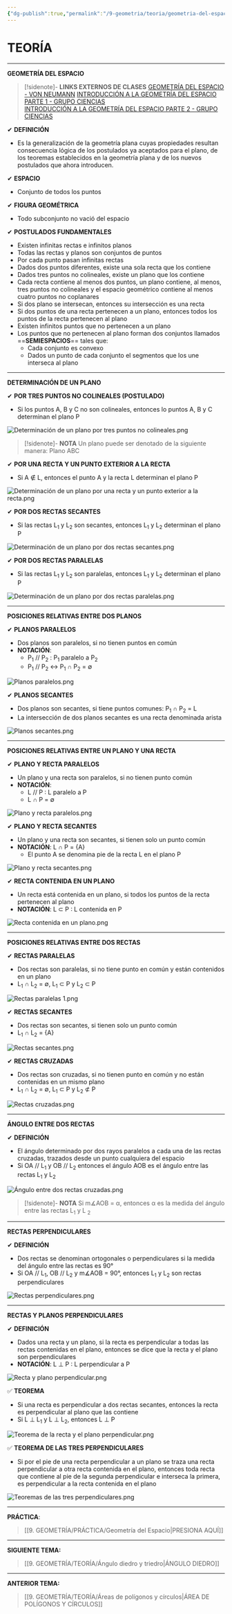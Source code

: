```yaml
---
{"dg-publish":true,"permalink":"/9-geometria/teoria/geometria-del-espacio/","tags":["Geometría","Teoría","Completo"]}
---
```


# TEORÍA
---
**GEOMETRÍA DEL ESPACIO** 

>[!sidenote]- **LINKS EXTERNOS DE CLASES** 
>[GEOMETRÍA DEL ESPACIO - VON NEUMANN](https://youtu.be/UZMBqyfVDuo?si=cPOGvv04D_OUtccr) 
>[INTRODUCCIÓN A LA GEOMETRÍA DEL ESPACIO PARTE 1 - GRUPO CIENCIAS](https://www.youtube.com/live/WWlc4KfsjDw?si=GqoWyXHu8hF8Bo7b)  
>[INTRODUCCIÓN A LA GEOMETRÍA DEL ESPACIO PARTE 2 - GRUPO CIENCIAS](https://www.youtube.com/live/MlbJfzo-UDw?si=DORKrpW0mWeay436)

✔ **DEFINICIÓN** 
- Es la generalización de la geometría plana cuyas propiedades resultan consecuencia lógica de los postulados ya aceptados para el plano, de los teoremas establecidos en la geometría plana y de los nuevos postulados que ahora introducen. 

✔ **ESPACIO**
- Conjunto de todos los puntos 

✔ **FIGURA GEOMÉTRICA** 
- Todo subconjunto no vació del espacio 

✔ **POSTULADOS FUNDAMENTALES**
- Existen infinitas rectas e infinitos planos 
- Todas las rectas y planos son conjuntos de puntos 
- Por cada punto pasan infinitas rectas 
- Dados dos puntos diferentes, existe una sola recta que los contiene 
- Dados tres puntos no colineales, existe un plano que los contiene 
- Cada recta contiene al menos dos puntos, un plano contiene, al menos, tres puntos no colineales y el espacio geométrico contiene al menos cuatro puntos no coplanares 
- Si dos plano se intersecan, entonces su intersección es una recta
- Si dos puntos de una recta pertenecen a un plano, entonces todos los puntos de la recta pertenecen al plano 
- Existen infinitos puntos que no pertenecen a un plano 
- Los puntos que no pertenecen al plano forman dos conjuntos llamados ==**SEMIESPACIOS**== tales que:
	- Cada conjunto es convexo 
	- Dados un punto de cada conjunto el segmentos que los une interseca al plano 

---
**DETERMINACIÓN DE UN PLANO**

✔ **POR TRES PUNTOS NO COLINEALES (POSTULADO)** 
- Si los puntos A, B y C no son colineales, entonces lo puntos A, B y C determinan el plano P

![Determinación de un plano por tres puntos no colineales.png](/img/user/1.%20ELEMENTOS%20GR%C3%81FICOS/Determinaci%C3%B3n%20de%20un%20plano%20por%20tres%20puntos%20no%20colineales.png)

>[!sidenote]- **NOTA** 
>Un plano puede ser denotado de la siguiente manera: Plano ABC

✔ **POR UNA RECTA Y UN PUNTO EXTERIOR A LA RECTA** 
- Si A ∉ L, entonces el punto A y la recta L determinan el plano P

![Determinación de un plano por una recta y un punto exterior a la recta.png](/img/user/1.%20ELEMENTOS%20GR%C3%81FICOS/Determinaci%C3%B3n%20de%20un%20plano%20por%20una%20recta%20y%20un%20punto%20exterior%20a%20la%20recta.png)

✔ **POR DOS RECTAS SECANTES** 
- Si las rectas L<sub>1</sub> y L<sub>2</sub> son secantes, entonces L<sub>1</sub> y L<sub>2</sub> determinan el plano P

![Determinación de un plano por dos rectas secantes.png](/img/user/1.%20ELEMENTOS%20GR%C3%81FICOS/Determinaci%C3%B3n%20de%20un%20plano%20por%20dos%20rectas%20secantes.png)

✔ **POR DOS RECTAS PARALELAS** 
- Si las rectas L<sub>1</sub> y L<sub>2</sub> son paralelas, entonces L<sub>1</sub> y L<sub>2</sub> determinan el plano P

![Determinación de un plano por dos rectas paralelas.png](/img/user/1.%20ELEMENTOS%20GR%C3%81FICOS/Determinaci%C3%B3n%20de%20un%20plano%20por%20dos%20rectas%20paralelas.png)

---
**POSICIONES RELATIVAS ENTRE DOS PLANOS** 

✔ **PLANOS PARALELOS** 
- Dos planos son paralelos, si no tienen puntos en común 
- **NOTACIÓN**:
	- P<sub>1</sub> // P<sub>2</sub> : P<sub>1</sub> paralelo a P<sub>2</sub> 
	- P<sub>1</sub> // P<sub>2</sub> ↔ P<sub>1</sub> ∩ P<sub>2</sub> = ∅

![Planos paralelos.png](/img/user/1.%20ELEMENTOS%20GR%C3%81FICOS/Planos%20paralelos.png)

✔ **PLANOS SECANTES** 
- Dos planos son secantes, si tiene puntos comunes: P<sub>1</sub> ∩ P<sub>2</sub> = L
- La intersección de dos planos secantes es una recta denominada arista 

![Planos secantes.png](/img/user/1.%20ELEMENTOS%20GR%C3%81FICOS/Planos%20secantes.png)

---
**POSICIONES RELATIVAS ENTRE UN PLANO Y UNA RECTA** 

✔ **PLANO Y RECTA PARALELOS** 
- Un plano y una recta son paralelos, si no tienen punto común 
- **NOTACIÓN**: 
	- L // P : L paralelo a P
	- L ∩ P = ∅

![Plano y recta paralelos.png](/img/user/1.%20ELEMENTOS%20GR%C3%81FICOS/Plano%20y%20recta%20paralelos.png)

✔ **PLANO Y RECTA SECANTES** 
- Un plano y una recta son secantes, si tienen solo un punto común
- **NOTACIÓN**: L ∩ P = {A}
	- El punto A se denomina pie de la recta L en el plano P

![Plano y recta secantes.png](/img/user/1.%20ELEMENTOS%20GR%C3%81FICOS/Plano%20y%20recta%20secantes.png)

✔ **RECTA CONTENIDA EN UN PLANO**
- Un recta está contenida en un plano, si todos los puntos de la recta pertenecen al plano
- **NOTACIÓN**: L ⊂ P : L contenida en P

![Recta contenida en un plano.png](/img/user/1.%20ELEMENTOS%20GR%C3%81FICOS/Recta%20contenida%20en%20un%20plano.png)

---
**POSICIONES RELATIVAS ENTRE DOS RECTAS** 

✔ **RECTAS PARALELAS** 
- Dos rectas son paralelas, si no tiene punto en común y están contenidos en un plano
- L<sub>1</sub> ∩ L<sub>2</sub> = ∅, L<sub>1</sub> ⊂ P y L<sub>2</sub> ⊂ P 

![Rectas paralelas 1.png](/img/user/1.%20ELEMENTOS%20GR%C3%81FICOS/Rectas%20paralelas%201.png)

✔ **RECTAS SECANTES** 
- Dos rectas son secantes, si tienen solo un punto común 
- L<sub>1</sub> ∩ L<sub>2</sub> = {A}

![Rectas secantes.png](/img/user/1.%20ELEMENTOS%20GR%C3%81FICOS/Rectas%20secantes.png)

✔ **RECTAS CRUZADAS** 
- Dos rectas son cruzadas, si no tienen punto en común y no están contenidas en un mismo plano
- L<sub>1</sub> ∩ L<sub>2</sub> = ∅, L<sub>1</sub> ⊂ P y L<sub>2</sub> ⊄ P

![Rectas cruzadas.png](/img/user/1.%20ELEMENTOS%20GR%C3%81FICOS/Rectas%20cruzadas.png)

---
**ÁNGULO ENTRE DOS RECTAS** 

✔ **DEFINICIÓN**
- El ángulo determinado por dos rayos paralelos a cada una de las rectas cruzadas, trazados desde un punto cualquiera del espacio
- Si OA // L<sub>1</sub> y OB // L<sub>2</sub> entonces el ángulo AOB es el ángulo entre las rectas L<sub>1</sub> y L<sub>2</sub> 

![Ángulo entre dos rectas cruzadas.png](/img/user/1.%20ELEMENTOS%20GR%C3%81FICOS/%C3%81ngulo%20entre%20dos%20rectas%20cruzadas.png)

>[!sidenote]- **NOTA** 
>Si m∡AOB = α, entonces α es la medida del ángulo entre las rectas L<sub>1</sub> y L <sub>2</sub>

---
**RECTAS PERPENDICULARES** 

✔ **DEFINICIÓN**
- Dos rectas se denominan ortogonales o perpendiculares si la medida del ángulo entre las rectas es 90°
- Si OA // L<sub>1</sub>, OB // L<sub>2</sub> y m∡AOB = 90°, entonces L<sub>1</sub> y L<sub>2</sub> son rectas perpendiculares

![Rectas perpendiculares.png](/img/user/1.%20ELEMENTOS%20GR%C3%81FICOS/Rectas%20perpendiculares.png)

---
**RECTAS Y PLANOS PERPENDICULARES** 

✔ **DEFINICIÓN** 
- Dados una recta y un plano, si la recta es perpendicular a todas las rectas contenidas en el plano, entonces se dice que la recta y el plano son perpendiculares 
- **NOTACIÓN**: L ⊥ P : L perpendicular a P

![Recta y plano perpendicular.png](/img/user/1.%20ELEMENTOS%20GR%C3%81FICOS/Recta%20y%20plano%20perpendicular.png)

✅ **TEOREMA**
- Si una recta es perpendicular a dos rectas secantes, entonces la recta es perpendicular al plano que las contiene
- Si L ⊥ L<sub>1</sub> y L ⊥ L<sub>2</sub>, entonces L ⊥ P

![Teorema de la recta y el plano perpendicular.png](/img/user/1.%20ELEMENTOS%20GR%C3%81FICOS/Teorema%20de%20la%20recta%20y%20el%20plano%20perpendicular.png)

✅ **TEOREMA DE LAS TRES PERPENDICULARES** 
- Si por el pie de una recta perpendicular a un plano se traza una recta perpendicular a otra recta contenida en el plano, entonces toda recta que contiene al pie de la segunda perpendicular e interseca la primera, es perpendicular a la recta contenida en el plano

![Teoremas de las tres perpendiculares.png](/img/user/1.%20ELEMENTOS%20GR%C3%81FICOS/Teoremas%20de%20las%20tres%20perpendiculares.png)

---
**PRÁCTICA**:
>[[9. GEOMETRÍA/PRÁCTICA/Geometría del Espacio\|PRESIONA AQUÍ]]

---
**SIGUIENTE TEMA:** 
>[[9. GEOMETRÍA/TEORÍA/Ángulo diedro y triedro\|ÁNGULO DIEDRO]]

---
**ANTERIOR TEMA:** 
>[[9. GEOMETRÍA/TEORÍA/Áreas de polígonos y círculos\|ÁREA DE POLÍGONOS Y CÍRCULOS]]
